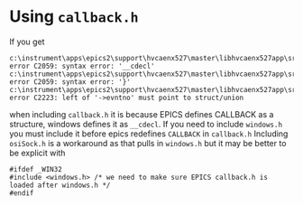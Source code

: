 # Using `callback.h`
If you get
```
c:\instrument\apps\epics2\support\hvcaenx527\master\libhvcaenx527app\src\hvcaenx527.h(79): error C2059: syntax error: '__cdecl'
c:\instrument\apps\epics2\support\hvcaenx527\master\libhvcaenx527app\src\hvcaenx527.h(80): error C2059: syntax error: '}'
c:\instrument\apps\epics2\support\hvcaenx527\master\libhvcaenx527app\src\hvcaenx527chaio.c(42): error C2223: left of '->evntno' must point to struct/union
```
when including `callback.h` it is because EPICS defines CALLBACK as a structure, windows defines it as `__cdecl`. If you need to include `windows.h` you must include it before epics redefines `CALLBACK` in `callback.h`
Including `osiSock.h` is a workaround as that pulls in `windows.h` but it may be better to be explicit with
```
#ifdef _WIN32
#include <windows.h> /* we need to make sure EPICS callback.h is loaded after windows.h */
#endif
```